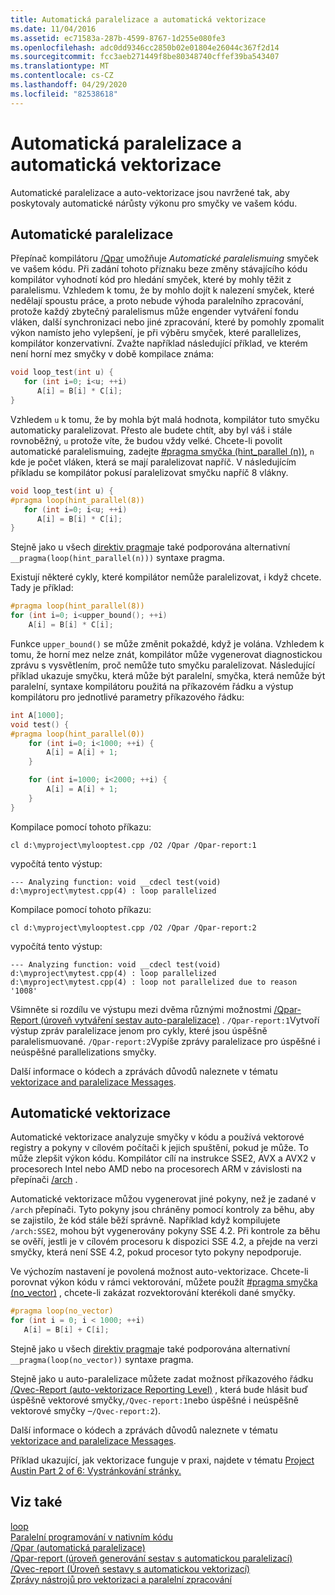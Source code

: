 ```yaml
---
title: Automatická paralelizace a automatická vektorizace
ms.date: 11/04/2016
ms.assetid: ec71583a-287b-4599-8767-1d255e080fe3
ms.openlocfilehash: adc0dd9346cc2850b02e01804e26044c367f2d14
ms.sourcegitcommit: fcc3aeb271449f8be80348740cffef39ba543407
ms.translationtype: MT
ms.contentlocale: cs-CZ
ms.lasthandoff: 04/29/2020
ms.locfileid: "82538618"
---
```

# <a name="auto-parallelization-and-auto-vectorization"></a>Automatická paralelizace a automatická vektorizace

Automatické paralelizace a auto-vektorizace jsou navržené tak, aby poskytovaly automatické nárůsty výkonu pro smyčky ve vašem kódu.

## <a name="auto-parallelizer"></a>Automatické paralelizace

Přepínač kompilátoru [/Qpar](../build/reference/qpar-auto-parallelizer.md) umožňuje *Automatické paralelismuing* smyček ve vašem kódu. Při zadání tohoto příznaku beze změny stávajícího kódu kompilátor vyhodnotí kód pro hledání smyček, které by mohly těžit z paralelismu. Vzhledem k tomu, že by mohlo dojít k nalezení smyček, které nedělají spoustu práce, a proto nebude výhoda paralelního zpracování, protože každý zbytečný paralelismus může engender vytváření fondu vláken, další synchronizaci nebo jiné zpracování, které by pomohly zpomalit výkon namísto jeho vylepšení, je při výběru smyček, které parallelizes, kompilátor konzervativní. Zvažte například následující příklad, ve kterém není horní mez smyčky v době kompilace známa:

```cpp
void loop_test(int u) {
   for (int i=0; i<u; ++i)
      A[i] = B[i] * C[i];
}
```

Vzhledem `u` k tomu, že by mohla být malá hodnota, kompilátor tuto smyčku automaticky paralelizovat. Přesto ale budete chtít, aby byl váš i stále rovnoběžný, `u` protože víte, že budou vždy velké. Chcete-li povolit automatické paralelismuing, zadejte [#pragma smyčka (hint_parallel (n))](../preprocessor/loop.md), `n` kde je počet vláken, která se mají paralelizovat napříč. V následujícím příkladu se kompilátor pokusí paralelizovat smyčku napříč 8 vlákny.

```cpp
void loop_test(int u) {
#pragma loop(hint_parallel(8))
   for (int i=0; i<u; ++i)
      A[i] = B[i] * C[i];
}
```

Stejně jako u všech [direktiv pragma](../preprocessor/pragma-directives-and-the-pragma-keyword.md)je také podporována alternativní `__pragma(loop(hint_parallel(n)))` syntaxe pragma.

Existují některé cykly, které kompilátor nemůže paralelizovat, i když chcete. Tady je příklad:

```cpp
#pragma loop(hint_parallel(8))
for (int i=0; i<upper_bound(); ++i)
    A[i] = B[i] * C[i];
```

Funkce `upper_bound()` se může změnit pokaždé, když je volána. Vzhledem k tomu, že horní mez nelze znát, kompilátor může vygenerovat diagnostickou zprávu s vysvětlením, proč nemůže tuto smyčku paralelizovat. Následující příklad ukazuje smyčku, která může být paralelní, smyčka, která nemůže být paralelní, syntaxe kompilátoru použitá na příkazovém řádku a výstup kompilátoru pro jednotlivé parametry příkazového řádku:

```cpp
int A[1000];
void test() {
#pragma loop(hint_parallel(0))
    for (int i=0; i<1000; ++i) {
        A[i] = A[i] + 1;
    }

    for (int i=1000; i<2000; ++i) {
        A[i] = A[i] + 1;
    }
}
```

Kompilace pomocí tohoto příkazu:

`cl d:\myproject\mylooptest.cpp /O2 /Qpar /Qpar-report:1`

vypočítá tento výstup:

```Output
--- Analyzing function: void __cdecl test(void)
d:\myproject\mytest.cpp(4) : loop parallelized
```

Kompilace pomocí tohoto příkazu:

`cl d:\myproject\mylooptest.cpp /O2 /Qpar /Qpar-report:2`

vypočítá tento výstup:

```Output
--- Analyzing function: void __cdecl test(void)
d:\myproject\mytest.cpp(4) : loop parallelized
d:\myproject\mytest.cpp(4) : loop not parallelized due to reason '1008'
```

Všimněte si rozdílu ve výstupu mezi dvěma různými možnostmi [/Qpar-Report (úroveň vytváření sestav auto-paralelizace)](../build/reference/qpar-report-auto-parallelizer-reporting-level.md) . `/Qpar-report:1`Vytvoří výstup zpráv paralelizace jenom pro cykly, které jsou úspěšně paralelismuované. `/Qpar-report:2`Vypíše zprávy paralelizace pro úspěšné i neúspěšné parallelizations smyčky.

Další informace o kódech a zprávách důvodů naleznete v tématu [vektorizace and paralelizace Messages](../error-messages/tool-errors/vectorizer-and-parallelizer-messages.md).

## <a name="auto-vectorizer"></a>Automatické vektorizace

Automatické vektorizace analyzuje smyčky v kódu a používá vektorové registry a pokyny v cílovém počítači k jejich spuštění, pokud je může. To může zlepšit výkon kódu. Kompilátor cílí na instrukce SSE2, AVX a AVX2 v procesorech Intel nebo AMD nebo na procesorech ARM v závislosti na přepínači [/arch](../build/reference/arch-minimum-cpu-architecture.md) .

Automatické vektorizace můžou vygenerovat jiné pokyny, než je zadané v `/arch` přepínači. Tyto pokyny jsou chráněny pomocí kontroly za běhu, aby se zajistilo, že kód stále běží správně. Například když kompilujete `/arch:SSE2`, mohou být vygenerovány pokyny SSE 4.2. Při kontrole za běhu se ověří, jestli je v cílovém procesoru k dispozici SSE 4.2, a přejde na verzi smyčky, která není SSE 4.2, pokud procesor tyto pokyny nepodporuje.

Ve výchozím nastavení je povolená možnost auto-vektorizace. Chcete-li porovnat výkon kódu v rámci vektorování, můžete použít [#pragma smyčka (no_vector)](../preprocessor/loop.md) , chcete-li zakázat rozvektorování kterékoli dané smyčky.

```cpp
#pragma loop(no_vector)
for (int i = 0; i < 1000; ++i)
   A[i] = B[i] + C[i];
```

Stejně jako u všech [direktiv pragma](../preprocessor/pragma-directives-and-the-pragma-keyword.md)je také podporována alternativní `__pragma(loop(no_vector))` syntaxe pragma.

Stejně jako u auto-paralelizace můžete zadat možnost příkazového řádku [/Qvec-Report (auto-vektorizace Reporting Level)](../build/reference/qvec-report-auto-vectorizer-reporting-level.md) , která bude hlásit buď úspěšně vektorové smyčky,`/Qvec-report:1`nebo úspěšné i neúspěšně vektorové smyčky –`/Qvec-report:2`).

Další informace o kódech a zprávách důvodů naleznete v tématu [vektorizace and paralelizace Messages](../error-messages/tool-errors/vectorizer-and-parallelizer-messages.md).

Příklad ukazující, jak vektorizace funguje v praxi, najdete v tématu [Project Austin Part 2 of 6: Vystránkování stránky.](https://devblogs.microsoft.com/cppblog/project-austin-part-2-of-6-page-curling/)

## <a name="see-also"></a>Viz také

[loop](../preprocessor/loop.md)<br/>
[Paralelní programování v nativním kódu](/archive/blogs/nativeconcurrency)<br/>
[/Qpar (automatická paralelizace)](../build/reference/qpar-auto-parallelizer.md)<br/>
[/Qpar-report (úroveň generování sestav s automatickou paralelizací)](../build/reference/qpar-report-auto-parallelizer-reporting-level.md)<br/>
[/Qvec-report (Úroveň sestavy s automatickou vektorizací)](../build/reference/qvec-report-auto-vectorizer-reporting-level.md)<br/>
[Zprávy nástrojů pro vektorizaci a paralelní zpracování](../error-messages/tool-errors/vectorizer-and-parallelizer-messages.md)
